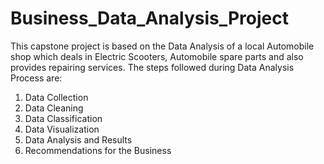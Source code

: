 # Business_Data_Analysis_Project
This capstone project is based on the Data Analysis of a local
Automobile shop which deals in Electric Scooters, Automobile spare
parts and also provides repairing services.
The steps followed during Data Analysis Process are:
1. Data Collection
2. Data Cleaning
3. Data Classification
4. Data Visualization
5. Data Analysis and Results
6. Recommendations for the Business
